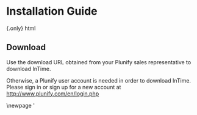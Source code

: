 Installation Guide
==================

 {.only}
html

Download
--------

Use the download URL obtained from your Plunify sales representative to
download InTime.

Otherwise, a Plunify user account is needed in order to download InTime.
Please sign in or sign up for a new account at
<http://www.plunify.com/en/login.php>


\newpage 
'